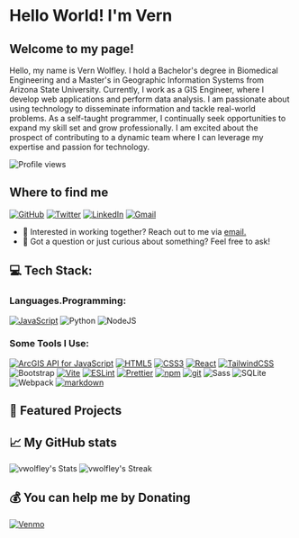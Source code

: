 # Hello World! I'm Vern

## Welcome to my page!

Hello, my name is Vern Wolfley. I hold a Bachelor's degree in Biomedical Engineering and a Master's in Geographic Information Systems from Arizona State University. Currently, I work as a GIS Engineer, where I develop web applications and perform data analysis. I am passionate about using technology to disseminate information and tackle real-world problems. As a self-taught programmer, I continually seek opportunities to expand my skill set and grow professionally. I am excited about the prospect of contributing to a dynamic team where I can leverage my expertise and passion for technology.

![Profile views](https://komarev.com/ghpvc/?username=vwolfley&label=Profile%20views&style=for-the-badge)


## Where to find me

[![GitHub](https://img.shields.io/badge/GitHub-%2312100E.svg?&style=for-the-badge&logo=Github&logoColor=white)](https://github.com/vwolfley)
[![Twitter](https://img.shields.io/badge/twitter-%231DA1F2.svg?&style=for-the-badge&logo=twitter&logoColor=white)](https://twitter.com/wolfleyvern)
[![LinkedIn](https://img.shields.io/badge/linkedin-%230077B5.svg?&style=for-the-badge&logo=linkedin&logoColor=white)](https://www.linkedin.com/in/vern-wolfley-b8322813)
[![Gmail](https://img.shields.io/badge/Gmail-vern.wolfley@gmail.com-informational?style=for-the-badge&color=EA4335&logo=gmail&logoColor=white)](mailto:vern.wolfley@gmail.com?subject=Hey!)

- 💼 Interested in working together? Reach out to me via <a href="mailto:vern.wolfley@gmail.com">email.</a>
- 💬 Got a question or just curious about something? Feel free to ask!

## 💻 Tech Stack:
### Languages.Programming:

[![JavaScript](https://img.shields.io/badge/javascript-%23323330.svg?style=for-the-badge&logo=javascript&logoColor=%23F7DF1E)](https://developer.mozilla.org/en-US/docs/Web/JavaScript "JavaScript")
![Python](https://img.shields.io/badge/python-3670A0?style=for-the-badge&logo=python&logoColor=ffdd54) 
![NodeJS](https://img.shields.io/badge/node.js-6DA55F?style=for-the-badge&logo=node.js&logoColor=white)

### Some Tools I Use:

[![ArcGIS API for JavaScript](https://img.shields.io/badge/ESRI-%34a845.svg?style=for-the-badge&logo=ESRI&logoColor=white)](https://developers.arcgis.com/javascript/latest/ "ArcGIS API for JavaScript")
[![HTML5](https://img.shields.io/badge/html5-%23E34F26.svg?style=for-the-badge&logo=html5&logoColor=white)](https://www.w3.org/TR/html5/ "HTML5")
[![CSS3](https://img.shields.io/badge/css3-%231572B6.svg?style=for-the-badge&logo=css3&logoColor=white)](https://www.w3.org/TR/CSS/ "CSS3")
[![React](https://img.shields.io/badge/react-%2320232a.svg?style=for-the-badge&logo=react&logoColor=%2361DAFB)](https://reactjs.org/ "React")
[![TailwindCSS](https://img.shields.io/badge/tailwindcss-%2338B2AC.svg?style=for-the-badge&logo=tailwind-css&logoColor=white)](https://tailwindcss.com/ "Tailwind CSS")
![Bootstrap](https://img.shields.io/badge/bootstrap-%238511FA.svg?style=for-the-badge&logo=bootstrap&logoColor=white)
[![Vite](https://img.shields.io/badge/vite-%23646CFF.svg?style=for-the-badge&logo=vite&logoColor=white)](https://vitejs.dev/ "Vite")
[![ESLint](https://img.shields.io/badge/ESLint-%4b32c3.svg?style=for-the-badge&logo=ESLint&logoColor=white)](https://eslint.org/ "ESLint")
[![Prettier](https://img.shields.io/badge/-Prettier-F7B93E?style=for-the-badge&logo=prettier&logoColor=white)](https://prettier.io/ "Prettier")
[![npm](https://img.shields.io/badge/-NPM-CB3837?style=for-the-badge&logo=npm&logoColor=white)](https://www.npmjs.com/ "npm")
[![git](https://img.shields.io/badge/-Git-F05032?style=for-the-badge&logo=git&logoColor=white)](https://git-scm.com/ "Git")
![Sass](https://img.shields.io/badge/-Sass-CC6699?style=for-the-badge&logo=sass&logoColor=white)
![SQLite](https://img.shields.io/badge/sqlite-%2307405e.svg?style=for-the-badge&logo=sqlite&logoColor=white)
![Webpack](https://img.shields.io/badge/-Webpack-8DD6F9?style=for-the-badge&logo=webpack&logoColor=white)
[![markdown](https://img.shields.io/badge/-Markdown-000000?style=for-the-badge&logo=markdown&logoColor=white)](https://www.markdownguide.org/ "markdown")








## 🌟 Featured Projects


## 📈 My GitHub stats
  
![vwolfley's Stats](https://github-readme-stats.vercel.app/api?username=vwolfley&theme=tokyonight&show_icons=true&hide_border=true&count_private=true)
![vwolfley's Streak](https://github-readme-streak-stats.herokuapp.com/?user=vwolfley&theme=tokyonight&hide_border=true)




## 💰 You can help me by Donating
[![Venmo](https://img.shields.io/badge/Venmo-%2300AEEF.svg?style=for-the-badge&logo=venmo&logoColor=white)](https://venmo.com/Vern-Wolfley)



<!--
**vwolfley/vwolfley** is a ✨ _special_ ✨ repository because its `README.md` (this file) appears on your GitHub profile.

Here are some ideas to get you started:

- 🔭 I’m currently working on ...
- 🌱 I’m currently learning ...
- 👯 I’m looking to collaborate on ...
- 🤔 I’m looking for help with ...
- 💬 Ask me about ...
- 📫 How to reach me: ...
- 😄 Pronouns: ...
- ⚡ Fun fact: ...
-->
